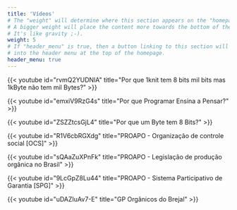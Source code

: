 ```yaml
---
title: 'Vídeos'
# The "weight" will determine where this section appears on the "homepage".
# A bigger weight will place the content more towards the bottom of the page.
# It's like gravity ;-).
weight: 5
# If "header_menu" is true, then a button linking to this section will be placed
# into the header menu at the top of the homepage.
header_menu: true
---
```


{{< youtube id="rvmQ2YUDNlA" title="Por que 1knit tem 8 bits mil bits mas 1kByte não tem mil Bytes?" >}}

{{< youtube id="emxiV9RzG4s" title="Por que Programar Ensina a Pensar?" >}}

{{< youtube id="ZSZZtcsGjL4" title="Por que um Byte tem 8 Bits?" >}}

{{< youtube id="R1V6cbRGXdg" title="PROAPO - Organização de controle social [OCS]" >}}

{{< youtube id="sQAaZuXPnFk" title="PROAPO - Legislação de produção orgânica no Brasil" >}}

{{< youtube id="9LcGpZ8Lu44" title="PROAPO - Sistema Participativo de Garantia [SPG]" >}}

{{< youtube id="uDAZIuAv7-E" title="GP Orgânicos do Brejal" >}}
